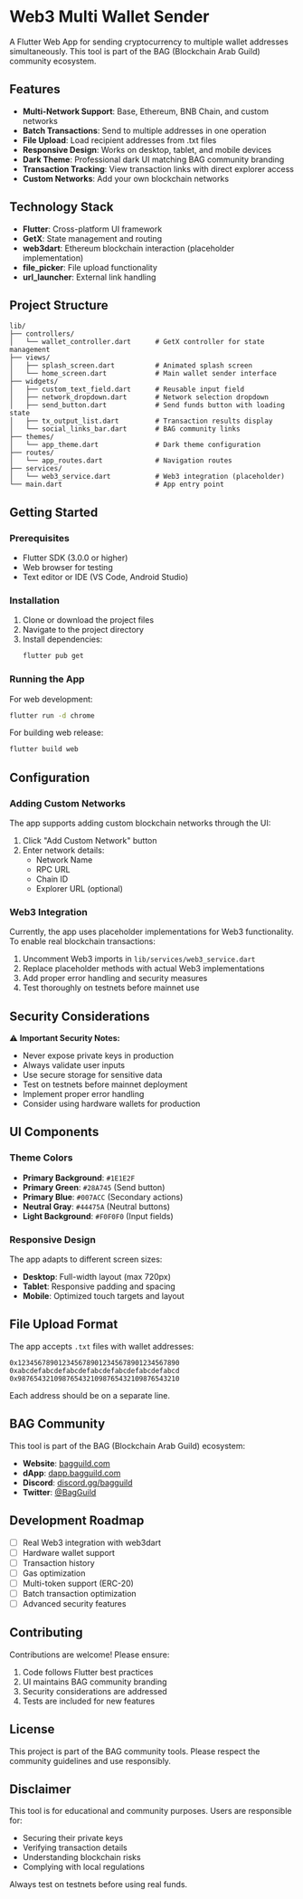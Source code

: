 # Web3 Multi Wallet Sender

A Flutter Web App for sending cryptocurrency to multiple wallet addresses simultaneously. This tool is part of the BAG (Blockchain Arab Guild) community ecosystem.

## Features

- **Multi-Network Support**: Base, Ethereum, BNB Chain, and custom networks
- **Batch Transactions**: Send to multiple addresses in one operation
- **File Upload**: Load recipient addresses from .txt files
- **Responsive Design**: Works on desktop, tablet, and mobile devices
- **Dark Theme**: Professional dark UI matching BAG community branding
- **Transaction Tracking**: View transaction links with direct explorer access
- **Custom Networks**: Add your own blockchain networks

## Technology Stack

- **Flutter**: Cross-platform UI framework
- **GetX**: State management and routing
- **web3dart**: Ethereum blockchain interaction (placeholder implementation)
- **file_picker**: File upload functionality
- **url_launcher**: External link handling

## Project Structure

```
lib/
├── controllers/
│   └── wallet_controller.dart      # GetX controller for state management
├── views/
│   ├── splash_screen.dart          # Animated splash screen
│   └── home_screen.dart            # Main wallet sender interface
├── widgets/
│   ├── custom_text_field.dart      # Reusable input field
│   ├── network_dropdown.dart       # Network selection dropdown
│   ├── send_button.dart            # Send funds button with loading state
│   ├── tx_output_list.dart         # Transaction results display
│   └── social_links_bar.dart       # BAG community links
├── themes/
│   └── app_theme.dart              # Dark theme configuration
├── routes/
│   └── app_routes.dart             # Navigation routes
├── services/
│   └── web3_service.dart           # Web3 integration (placeholder)
└── main.dart                       # App entry point
```

## Getting Started

### Prerequisites

- Flutter SDK (3.0.0 or higher)
- Web browser for testing
- Text editor or IDE (VS Code, Android Studio)

### Installation

1. Clone or download the project files
2. Navigate to the project directory
3. Install dependencies:
   ```bash
   flutter pub get
   ```

### Running the App

For web development:
```bash
flutter run -d chrome
```

For building web release:
```bash
flutter build web
```

## Configuration

### Adding Custom Networks

The app supports adding custom blockchain networks through the UI:

1. Click "Add Custom Network" button
2. Enter network details:
   - Network Name
   - RPC URL
   - Chain ID
   - Explorer URL (optional)

### Web3 Integration

Currently, the app uses placeholder implementations for Web3 functionality. To enable real blockchain transactions:

1. Uncomment Web3 imports in `lib/services/web3_service.dart`
2. Replace placeholder methods with actual Web3 implementations
3. Add proper error handling and security measures
4. Test thoroughly on testnets before mainnet use

## Security Considerations

⚠️ **Important Security Notes:**

- Never expose private keys in production
- Always validate user inputs
- Use secure storage for sensitive data
- Test on testnets before mainnet deployment
- Implement proper error handling
- Consider using hardware wallets for production

## UI Components

### Theme Colors

- **Primary Background**: `#1E1E2F`
- **Primary Green**: `#28A745` (Send button)
- **Primary Blue**: `#007ACC` (Secondary actions)
- **Neutral Gray**: `#44475A` (Neutral buttons)
- **Light Background**: `#F0F0F0` (Input fields)

### Responsive Design

The app adapts to different screen sizes:
- **Desktop**: Full-width layout (max 720px)
- **Tablet**: Responsive padding and spacing
- **Mobile**: Optimized touch targets and layout

## File Upload Format

The app accepts `.txt` files with wallet addresses:
```
0x1234567890123456789012345678901234567890
0xabcdefabcdefabcdefabcdefabcdefabcdefabcd
0x9876543210987654321098765432109876543210
```

Each address should be on a separate line.

## BAG Community

This tool is part of the BAG (Blockchain Arab Guild) ecosystem:

- **Website**: [bagguild.com](https://bagguild.com/)
- **dApp**: [dapp.bagguild.com](https://dapp.bagguild.com/)
- **Discord**: [discord.gg/bagguild](https://discord.gg/bagguild)
- **Twitter**: [@BagGuild](https://twitter.com/BagGuild)

## Development Roadmap

- [ ] Real Web3 integration with web3dart
- [ ] Hardware wallet support
- [ ] Transaction history
- [ ] Gas optimization
- [ ] Multi-token support (ERC-20)
- [ ] Batch transaction optimization
- [ ] Advanced security features

## Contributing

Contributions are welcome! Please ensure:

1. Code follows Flutter best practices
2. UI maintains BAG community branding
3. Security considerations are addressed
4. Tests are included for new features

## License

This project is part of the BAG community tools. Please respect the community guidelines and use responsibly.

## Disclaimer

This tool is for educational and community purposes. Users are responsible for:
- Securing their private keys
- Verifying transaction details
- Understanding blockchain risks
- Complying with local regulations

Always test on testnets before using real funds.

